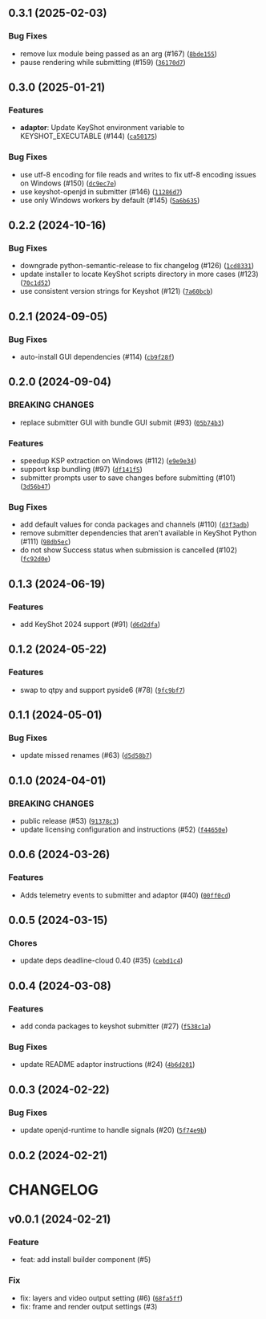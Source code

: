 ## 0.3.1 (2025-02-03)



### Bug Fixes
* remove lux module being passed as an arg (#167) ([`8bde155`](https://github.com/aws-deadline/deadline-cloud-for-keyshot/commit/8bde1558766bd29ebf766edc4c119b8f77ac22fd))
* pause rendering while submitting (#159) ([`36170d7`](https://github.com/aws-deadline/deadline-cloud-for-keyshot/commit/36170d74235a9789827a3959ef9f9a354738d689))

## 0.3.0 (2025-01-21)


### Features
* **adaptor**: Update KeyShot environment variable to KEYSHOT_EXECUTABLE (#144) ([`ca50175`](https://github.com/aws-deadline/deadline-cloud-for-keyshot/commit/ca50175bace3d2c2ee2d97e653100b81a77d43af))

### Bug Fixes
* use utf-8 encoding for file reads and writes to fix utf-8 encoding issues on Windows (#150) ([`dc9ec7e`](https://github.com/aws-deadline/deadline-cloud-for-keyshot/commit/dc9ec7e6a3d877b2b51070982f6b21d5078360f3))
* use keyshot-openjd in submitter (#146) ([`11286d7`](https://github.com/aws-deadline/deadline-cloud-for-keyshot/commit/11286d7b9b187a546607daec42ff2d5257b4036f))
* use only Windows workers by default (#145) ([`5a6b635`](https://github.com/aws-deadline/deadline-cloud-for-keyshot/commit/5a6b63551e41be1d964ec30c6cdd3c0cff8c9838))

## 0.2.2 (2024-10-16)



### Bug Fixes
* downgrade python-semantic-release to fix changelog (#126) ([`1cd8331`](https://github.com/aws-deadline/deadline-cloud-for-keyshot/commit/1cd8331d92abbfc037e4f89dc294d10cbf4639cf))
* update installer to locate KeyShot scripts directory in more cases (#123) ([`70c1d52`](https://github.com/aws-deadline/deadline-cloud-for-keyshot/commit/70c1d52833603d7f932897ad2c7484a2f2e3e8ed))
* use consistent version strings for Keyshot (#121) ([`7a60bcb`](https://github.com/aws-deadline/deadline-cloud-for-keyshot/commit/7a60bcbe604272ea81cf7cc071789db3b75dad4d))

## 0.2.1 (2024-09-05)



### Bug Fixes
* auto-install GUI dependencies (#114) ([`cb9f28f`](https://github.com/aws-deadline/deadline-cloud-for-keyshot/commit/cb9f28f0498db15bda6e5ab9570df50987d56444))

## 0.2.0 (2024-09-04)

### BREAKING CHANGES
* replace submitter GUI with bundle GUI submit (#93) ([`05b74b3`](https://github.com/aws-deadline/deadline-cloud-for-keyshot/commit/05b74b3844190de7732ff7cbaf3b87fa3d24168a))

### Features
* speedup KSP extraction on Windows (#112) ([`e9e9e34`](https://github.com/aws-deadline/deadline-cloud-for-keyshot/commit/e9e9e3412007f83489994cc87a1041edb3cebb01))
* support ksp bundling (#97) ([`df141f5`](https://github.com/aws-deadline/deadline-cloud-for-keyshot/commit/df141f5cf821fb455896eea888e0a5075f4e6749))
* submitter prompts user to save changes before submitting (#101) ([`3d56b47`](https://github.com/aws-deadline/deadline-cloud-for-keyshot/commit/3d56b4759b6763fea5f498fe916d78673351310f))

### Bug Fixes
* add default values for conda packages and channels (#110) ([`d3f3adb`](https://github.com/aws-deadline/deadline-cloud-for-keyshot/commit/d3f3adb90798edbc7d3b7a94c06f45bc9b93ece5))
* remove submitter dependencies that aren&#39;t available in KeyShot Python (#111) ([`98db5ec`](https://github.com/aws-deadline/deadline-cloud-for-keyshot/commit/98db5ecd40f20f6748f0c9b36cbc22a1061dac28))
* do not show Success status when submission is cancelled (#102) ([`fc92d0e`](https://github.com/aws-deadline/deadline-cloud-for-keyshot/commit/fc92d0e3a33db929bd9d8f8814ecfc48827f5998))

## 0.1.3 (2024-06-19)


### Features
* add KeyShot 2024 support (#91) ([`d6d2dfa`](https://github.com/aws-deadline/deadline-cloud-for-keyshot/commit/d6d2dfa6b2758b0acfd8f4c13a5d32bde2a2ca0a))


## 0.1.2 (2024-05-22)


### Features
* swap to qtpy and support pyside6 (#78) ([`9fc9bf7`](https://github.com/aws-deadline/deadline-cloud-for-keyshot/commit/9fc9bf79f3e5091dd40e7fc0e2d620cc8b46a8e2))


## 0.1.1 (2024-05-01)



### Bug Fixes
* update missed renames (#63) ([`d5d58b7`](https://github.com/aws-deadline/deadline-cloud-for-keyshot/commit/d5d58b739ee43d3a778ac3e774bfa0975f42bf90))

## 0.1.0 (2024-04-01)

### BREAKING CHANGES
* public release (#53) ([`91378c3`](https://github.com/aws-deadline/deadline-cloud-for-keyshot/commit/91378c39e58f6eeadc67900a430c802601852b74))
* update licensing configuration and instructions (#52) ([`f44650e`](https://github.com/aws-deadline/deadline-cloud-for-keyshot/commit/f44650e2299864a9dd3dfab28efb2dff89c6d7df))



## 0.0.6 (2024-03-26)


### Features
* Adds telemetry events to submitter and adaptor (#40) ([`00ff0cd`](https://github.com/aws-deadline/deadline-cloud-for-keyshot/commit/00ff0cd670cef61519851d4c4d91d56b64739585))


## 0.0.5 (2024-03-15)

### Chores
* update deps deadline-cloud 0.40 (#35) ([`cebd1c4`](https://github.com/aws-deadline/deadline-cloud-for-keyshot/commit/cebd1c4fdf9633aa0691b517f6b4092264943f69))

## 0.0.4 (2024-03-08)


### Features
* add conda packages to keyshot submitter (#27) ([`f538c1a`](https://github.com/aws-deadline/deadline-cloud-for-keyshot/commit/f538c1a7765a56955cfb6e57bec35b0551ae9c53))

### Bug Fixes
* update README adaptor instructions (#24) ([`4b6d201`](https://github.com/aws-deadline/deadline-cloud-for-keyshot/commit/4b6d20179e0368f57b67d08dacc7376b3364649b))

## 0.0.3 (2024-02-22)



### Bug Fixes
* update openjd-runtime to handle signals (#20) ([`5f74e9b`](https://github.com/aws-deadline/deadline-cloud-for-keyshot/commit/5f74e9ba7b1dfe17f571f396522eeecf1e967e47))

## 0.0.2 (2024-02-21)




# CHANGELOG
## v0.0.1 (2024-02-21)

### Feature
* feat: add install builder component (#5)

### Fix
* fix: layers and video output setting (#6) ([`68fa5ff`](https://github.com/aws-deadline/deadline-cloud-for-keyshot/commit/68fa5ffe5eccfa0db9a0984992f5c5a3c0095741))
* fix: frame and render output settings (#3)

